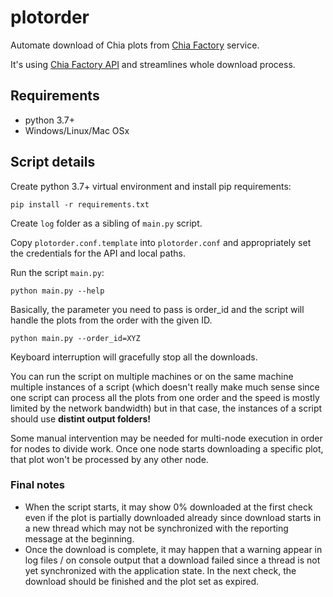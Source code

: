 # plotorder

Automate download of Chia plots from
[Chia Factory](https://chiafactory.com) service.

It's using [Chia Factory API](https://chiafactory.com/api/) and streamlines
whole download process.


## Requirements

- python 3.7+
- Windows/Linux/Mac OSx


## Script details

Create python 3.7+ virtual environment and install pip requirements:
```
pip install -r requirements.txt
```

Create `log` folder as a sibling of `main.py` script.

Copy `plotorder.conf.template` into `plotorder.conf` and appropriately set 
the credentials for the API and local paths.

Run the script `main.py`:

```
python main.py --help
```

Basically, the parameter you need to pass is order_id and the script will
handle the plots from the order with the given ID.

```
python main.py --order_id=XYZ
```

Keyboard interruption will gracefully stop all the downloads.

You can run the script on multiple machines or on the same machine multiple
instances of a script (which doesn't really make much sense since one script
can process all the plots from one order and the speed is mostly limited by
the network bandwidth) but in that case, the instances of a script should use
**distint output folders!**

Some manual intervention may be needed for multi-node execution in order for
nodes to divide work. Once one node starts downloading a specific plot, that
plot won't be processed by any other node.

### Final notes

* When the script starts, it may show 0% downloaded at the first check even if
the plot is partially downloaded already since download starts in a new thread
which may not be synchronized with the reporting message at the beginning.
* Once the download is complete, it may happen that a warning appear in log
files / on console output that a download failed since a thread is not yet
synchronized with the application state. In the next check, the download
should be finished and the plot set as expired. 
